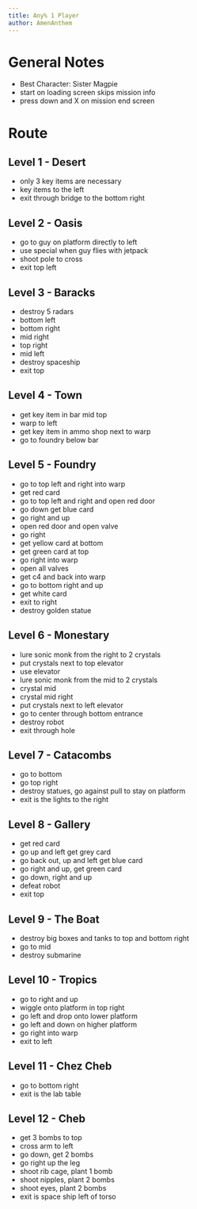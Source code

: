 ```yaml
---
title: Any% 1 Player
author: AmenAnthem
---
```


# General Notes
- Best Character: Sister Magpie
- start on loading screen skips mission info
- press down and X on mission end screen

# Route

## Level 1 - Desert
- only 3 key items are necessary
- key items to the left
- exit through bridge to the bottom right

## Level 2 - Oasis
- go to guy on platform directly to left
- use special when guy flies with jetpack
- shoot pole to cross
- exit top left

## Level 3 - Baracks
- destroy 5 radars
- bottom left
- bottom right
- mid right
- top right
- mid left
- destroy spaceship
- exit top

## Level 4 - Town
- get key item in bar mid top
- warp to left
- get key item in ammo shop next to warp
- go to foundry below bar

## Level 5 - Foundry
- go to top left and right into warp
- get red card
- go to top left and right and open red door
- go down get blue card
- go right and up
- open red door and open valve
- go right
- get yellow card at bottom
- get green card at top
- go right into warp
- open all valves
- get c4 and back into warp
- go to bottom right and up
- get white card
- exit to right
- destroy golden statue

## Level 6 - Monestary
- lure sonic monk from the right to 2 crystals
- put crystals next to top elevator
- use elevator
- lure sonic monk from the mid to 2 crystals
- crystal mid
- crystal mid right
- put crystals next to left elevator
- go to center through bottom entrance
- destroy robot
- exit through hole

## Level 7 - Catacombs
- go to bottom
- go top right
- destroy statues, go against pull to stay on platform
- exit is the lights to the right

## Level 8 - Gallery
- get red card
- go up and left get grey card
- go back out, up and left get blue card
- go right and up, get green card
- go down, right and up
- defeat robot
- exit top

## Level 9 - The Boat
- destroy big boxes and tanks to top and bottom right
- go to mid
- destroy submarine

## Level 10 - Tropics
- go to right and up
- wiggle onto platform in top right
- go left and drop onto lower platform
- go left and down on higher platform
- go right into warp
- exit to left

## Level 11 - Chez Cheb
- go to bottom right
- exit is the lab table

## Level 12 - Cheb
- get 3 bombs to top
- cross arm to left
- go down, get 2 bombs
- go right up the leg
- shoot rib cage, plant 1 bomb
- shoot nipples, plant 2 bombs
- shoot eyes, plant 2 bombs
- exit is space ship left of torso